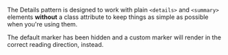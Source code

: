 The Details pattern is designed to work with plain `<details>` and `<summary>` elements **without** a class attribute to keep things as simple as possible when you're using them.

The default marker has been hidden and a custom marker will render in the correct reading direction, instead.
